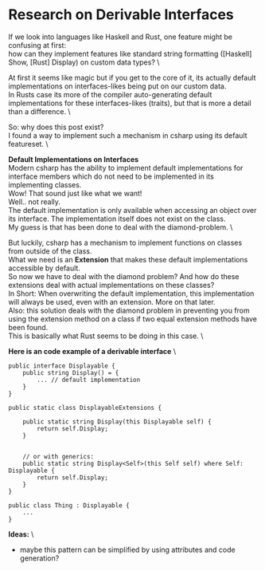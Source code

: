 # Research on Derivable Interfaces

If we look into languages like Haskell and Rust, one feature might be confusing at first: \
how can they implement features like standard string formatting ([Haskell] Show, [Rust] Display) on custom data types? \

At first it seems like magic but if you get to the core of it, its actually default implementations on interfaces-likes being put on our custom data. \
In Rusts case its more of the compiler auto-generating default implementations for these interfaces-likes (traits), but that is more a detail than a difference. \

So: why does this post exist? \
I found a way to implement such a mechanism in csharp using its default featureset. \

**Default Implementations on Interfaces** \
Modern csharp has the ability to implement default implementations for interface members which do not need to be implemented in its implementing classes. \
Wow! That sound just like what we want! \
Well.. not really. \
The default implementation is only available when accessing an object over its interface. The implementation itself does not exist on the class. \
My guess is that has been done to deal with the diamond-problem. \

But luckily, csharp has a mechanism to implement functions on classes from outside of the class. \
What we need is an **Extension** that makes these default implementations accessible by default. \
So now we have to deal with the diamond problem? And how do these extensions deal with actual implementations on these classes? \
In Short: When overwriting the default implementation, this implementation will always be used, even with an extension. More on that later. \
Also: this solution deals with the diamond problem in preventing you from using the extension method on a class if two equal extension methods have been found. \
This is basically what Rust seems to be doing in this case. \

**Here is an code example of a derivable interface** \

    public interface Displayable {
        public string Display() = {
            ... // default implementation
        }
    }

    public static class DisplayableExtensions {
        
        public static string Display(this Displayable self) {
            return self.Display;
        }

        
        // or with generics: 
        public static string Display<Self>(this Self self) where Self: Displayable {
            return self.Display;
        }           
    }

    public class Thing : Displayable {
        ...
    }


**Ideas:** \

- maybe this pattern can be simplified by using attributes and code generation?
